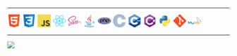 

<hr> 

[<img alt="HTML5"       width="6%" src="https://raw.githubusercontent.com/devicons/devicon/master/icons/html5/html5-original.svg" />](https://www.google.com/search?&q=html5)
[<img alt="CSS3"        width="6%" src="https://raw.githubusercontent.com/devicons/devicon/master/icons/css3/css3-original.svg" />](https://www.google.com/search?&q=css3)
[<img alt="JavaScript"  width="6%" src="https://raw.githubusercontent.com/devicons/devicon/master/icons/javascript/javascript-original.svg" />](https://www.google.com/search?&q=Javascript)
[<img alt="React"   width="6%" src="https://github.com/devicons/devicon/blob/master/icons/react/react-original.svg" />](https://www.google.com/search?&q=React)
[<img alt="Sass"    width="6%" src="https://raw.githubusercontent.com/devicons/devicon/master/icons/sass/sass-original.svg" />](https://www.google.com/search?&q=Sass)
[<img alt="Java"    width="6%" src="https://raw.githubusercontent.com/devicons/devicon/master/icons/java/java-original.svg" />](https://www.google.com/search?&q=Java)
[<img alt="PHP"     width="6%" src="https://raw.githubusercontent.com/devicons/devicon/master/icons/php/php-original.svg" />](https://www.google.com/search?&q=PHP)
[<img alt="C"       width="6%" src="https://raw.githubusercontent.com/devicons/devicon/master/icons/c/c-original.svg" />](https://www.google.com/search?&q=C)
[<img alt="C++"     width="6%" src="https://raw.githubusercontent.com/devicons/devicon/master/icons/cplusplus/cplusplus-original.svg" />](https://www.google.com/search?&q=Cpluplus)
[<img alt="Csharp"  width="6%" src="https://github.com/devicons/devicon/blob/master/icons/csharp/csharp-original.svg" />](https://www.google.com/search?&q=Csharp)
[<img alt="Python"  width="6%" src="https://github.com/devicons/devicon/blob/master/icons/python/python-original.svg" />](https://www.google.com/search?&q=Python)
[<img alt="Git"     width="6%" src="https://raw.githubusercontent.com/devicons/devicon/master/icons/git/git-original.svg" />](https://www.google.com/search?&q=Git)
[<img alt="MySQL"   width="6%" src="https://raw.githubusercontent.com/devicons/devicon/master/icons/mysql/mysql-original-wordmark.svg" />](https://www.google.com/search?&q=MySQL)


<hr>

<img src="https://img.shields.io/badge/2021-F%C3%A1bio%20Marotti-red" />


  
      
<!---


[<img alt="Photoshop"   width="6%" src="https://github.com/devicons/devicon/blob/master/icons/photoshop/photoshop-plain.svg" />](https://www.google.com/search?&q=Photoshop)

[<img alt="Ilustrator"  width="6%" src="https://github.com/devicons/devicon/blob/master/icons/illustrator/illustrator-plain.svg" />](https://www.google.com/search?&q=Ilustrator)

# R
[<img alt="R"       width="6%" src="https://github.com/devicons/devicon/blob/master/icons/r/r-original.svg" />](https://www.google.com/search?&q=R)

# MongoDB
[<img alt="MongoDB" width="6%" src="https://raw.githubusercontent.com/devicons/devicon/master/icons/mongodb/mongodb-original-wordmark.svg" />](https://www.google.com/search?&q=MongoDB)

# Visitas
![](https://visitor-badge.glitch.me/badge?page_id=fabiomarotti.fabiomarotti)

# Git  Hub
<a href="https://github.com/fabiomarotti" alt="GitHub"><img src="https://img.shields.io/badge/-GitHub-000?style=flat-square&logo=Github&logoColor=white" /></a>

# Referências
https://github.com/devicons
--->
